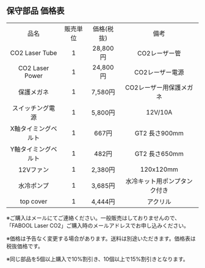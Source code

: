 ## 保守部品 価格表
<table class="packing-list" style="text-align:center;width:100%;">
    <tbody>
        <tr>
            <td>品名</td>
            <td>販売単位</td>
            <td>価格(税抜)</td>
            <td>備考</td>
        </tr>
        <tr>
            <td>CO2 Laser Tube</td>
            <td>1</td>
            <td>28,800円</td>
            <td>CO2レーザー管</td>
        </tr>
        <tr>
            <td>CO2 Laser Power</td>
            <td>1</td>
            <td>24,800円</td>
            <td>CO2レーザー電源</td>
        </tr>
        <tr>
            <td>保護メガネ</td>
            <td>1</td>
            <td>7,580円</td>
            <td>CO2レーザー用保護メガネ</td>
        </tr>
        <tr>
            <td>スイッチング電源</td>
            <td>1</td>
            <td>5,800円</td>
            <td>12V/10A</td>
        </tr>
        <tr>
            <td>X軸タイミングベルト</td>
            <td>1</td>
            <td>667円</td>
            <td>GT2 長さ900mm</td>
        </tr>
        <tr>
            <td>Y軸タイミングベルト</td>
            <td>1</td>
            <td>482円</td>
            <td>GT2 長さ650mm</td>
        </tr>
        <tr>
            <td>12Vファン</td>
            <td>1</td>
            <td>2,380円</td>
            <td>120x120mm</td>
        </tr>
        <tr>
            <td>水冷ポンプ</td>
            <td>1</td>
            <td>3,685円</td>
            <td>水冷キット用ポンプタンク付き</td>
        </tr>
        <tr>
            <td>top cover</td>
            <td>1</td>
            <td>4,444円</td>
            <td>アクリル</td>
        </tr>
    </tbody>
</table>

※ご購入はメールにてご連絡ください。一般販売はしておりませんので、「FABOOL Laser CO2」ご購入時のメールアドレスでお申し込みください。

※価格は予告なく変更する場合があります。送料は別途いただきます。価格表は税抜価格です。

※同じ部品を5個以上購入で10%割引き、10個以上で15%割引きとなります。
